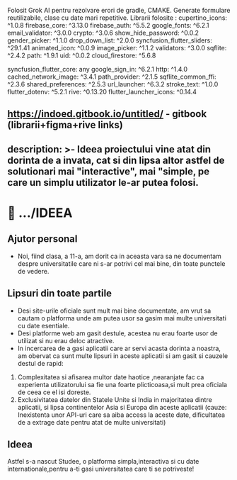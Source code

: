 Folosit Grok AI pentru rezolvare erori de gradle, CMAKE. Generate formulare reutilizabile, clase cu date mari repetitive.
Librarii folosite : 
  cupertino_icons: ^1.0.8
  firebase_core: ^3.13.0
  firebase_auth: ^5.5.2
  google_fonts: ^6.2.1
  email_validator: ^3.0.0
  crypto: ^3.0.6
  show_hide_password: ^0.0.2
  gender_picker: ^1.1.0
  drop_down_list: ^2.0.0
  syncfusion_flutter_sliders: ^29.1.41
  animated_icon: ^0.0.9
  image_picker: ^1.1.2
  validators: ^3.0.0
  sqflite: ^2.4.2
  path: ^1.9.1
  uid: ^0.0.2
  cloud_firestore: ^5.6.8

  syncfusion_flutter_core: any
  google_sign_in: ^6.2.1
  http: ^1.4.0
  cached_network_image: ^3.4.1
  path_provider: ^2.1.5
  sqflite_common_ffi: ^2.3.6
  shared_preferences: ^2.5.3
  url_launcher: ^6.3.2
  stroke_text: ^1.0.0
  flutter_dotenv: ^5.2.1
  rive: ^0.13.20
  flutter_launcher_icons: ^0.14.4

https://indoed.gitbook.io/untitled/ - gitbook (librarii+figma+rive links)
---
description: >-
  Ideea proiectului vine atat din dorinta de a invata, cat si din lipsa altor
  astfel de solutionari mai "interactive", mai "simple, pe care un simplu
  utilizator le-ar putea folosi.
---

# 🌟 .../IDEEA

## Ajutor personal

* Noi, fiind clasa, a 11-a, am dorit ca in aceasta vara sa ne documentam despre universitatile care ni s-ar potrivi cel mai bine, din toate punctele de vedere.

## Lipsuri din toate partile

* Desi site-urile oficiale sunt mult mai bine documentate, am vrut sa cautam o platforma unde am putea usor sa gasim mai multe universitati cu date esentiale.
* Desi platforme web am gasit destule, acestea nu erau foarte usor de utilizat si nu erau deloc atractive.
* In incercarea de a gasi aplicatii care ar servi acasta dorinta a noastra, am obervat ca sunt multe lipsuri in aceste aplicatii si am gasit si cauzele destul de rapid:

1. Complexitatea si afisarea multor date haotice ,nearanjate fac ca experienta utilizatorului sa fie una foarte plicticoasa,si mult prea oficiala de ceea ce el isi doreste.
2. Exclusivitatea datelor din Statele Unite si India in majoritatea dintre aplicatii, si lipsa continentelor Asia si Europa din aceste aplicatii (cauze: Inexistenta unor API-uri care sa aiba access la aceste date, dificultatea de a extrage date pentru atat de multe universitati)

## Ideea

Astfel s-a nascut Studee, o platforma simpla,interactiva si cu date internationale,pentru a-ti gasi universitatea care ti se potriveste!&#x20;

